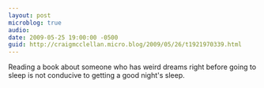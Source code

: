 ```yaml
---
layout: post
microblog: true
audio: 
date: 2009-05-25 19:00:00 -0500
guid: http://craigmcclellan.micro.blog/2009/05/26/t1921970339.html
---
```

Reading a book about someone who has weird dreams right before going to sleep is not conducive to getting a good night's sleep.
